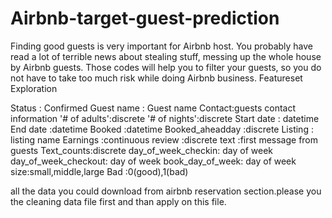 # Airbnb-target-guest-prediction
Finding good guests is very important for Airbnb host. You probably have read a lot of terrible news about stealing stuff, messing up the whole house by Airbnb guests. Those codes will help you to filter your guests, so you do not have to take too much risk while doing Airbnb business.
Featureset Exploration

Status : Confirmed
Guest name : Guest name
Contact:guests contact information
'# of adults':discrete
'# of nights':discrete
Start date : datetime
End date :datetime
Booked :datetime
Booked_aheadday :discrete
Listing : listing name
Earnings :continuous
review :discrete
text :first message from guests
Text_counts:discrete
day_of_week_checkin: day of week
day_of_week_checkout: day of week
book_day_of_week: day of week
size:small,middle,large
Bad :0(good),1(bad)

all the data you could download from airbnb reservation section.please you the cleaning data file first and than apply on this file. 

